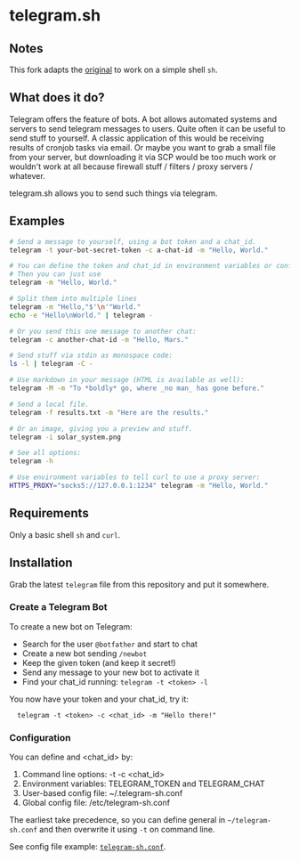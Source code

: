 # telegram.sh

## Notes

This fork adapts the [original](https://github.com/fabianonline/telegram.sh) to work on a simple shell `sh`.


## What does it do?

Telegram offers the feature of bots. A bot allows automated systems and
servers to send telegram messages to users.
Quite often it can be useful to send stuff to yourself. A classic
application of this would be receiving results of cronjob tasks via email.
Or maybe you want to grab a small file from your server, but downloading it
via SCP would be too much work or wouldn't work at all because firewall
stuff / filters / proxy servers / whatever.

telegram.sh allows you to send such things via telegram.

## Examples

```bash
# Send a message to yourself, using a bot token and a chat_id.
telegram -t your-bot-secret-token -c a-chat-id -m "Hello, World."

# You can define the token and chat_id in environment variables or config files.
# Then you can just use
telegram -m "Hello, World."

# Split them into multiple lines
telegram -m "Hello,"$'\n'"World."
echo -e "Hello\nWorld." | telegram -

# Or you send this one message to another chat:
telegram -c another-chat-id -m "Hello, Mars."

# Send stuff via stdin as monospace code:
ls -l | telegram -C -

# Use markdown in your message (HTML is available as well):
telegram -M -m "To *boldly* go, where _no man_ has gone before."

# Send a local file.
telegram -f results.txt -m "Here are the results."

# Or an image, giving you a preview and stuff.
telegram -i solar_system.png

# See all options:
telegram -h

# Use environment variables to tell curl to use a proxy server:
HTTPS_PROXY="socks5://127.0.0.1:1234" telegram -m "Hello, World."
```

## Requirements

Only a basic shell `sh` and `curl`.

## Installation

Grab the latest `telegram` file from this repository and put it somewhere.

### Create a Telegram Bot

To create a new bot on Telegram:

  * Search for the user `@botfather` and start to chat
  * Create a new bot sending `/newbot`
  * Keep the given token (and keep it secret!)
  * Send any message to your new bot to activate it
  * Find your chat_id running: `telegram -t <token> -l`

You now have your token and your chat_id, try it:
```
  telegram -t <token> -c <chat_id> -m "Hello there!"
```

### Configuration

 You can define <token> and <chat_id> by:

  1. Command line options: -t <token> -c <chat_id>
  2. Environment variables: TELEGRAM_TOKEN and TELEGRAM_CHAT
  3. User-based config file: ~/.telegram-sh.conf
  4. Global config file: /etc/telegram-sh.conf

The earliest take precedence, so you can define general <token> in
`~/telegram-sh.conf` and then overwrite it using `-t` on command line.

See config file example: [`telegram-sh.conf`](telegram-sh.conf).
